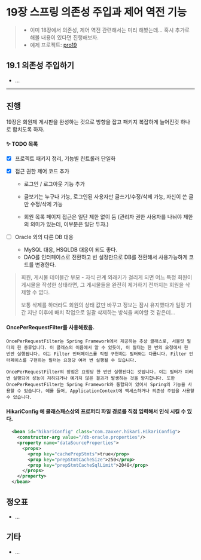 # 19장 스프링 의존성 주입과 제어 역전 기능

> * 이미 18장에서 의존성, 제어 역전 관련해서는 미리 해봤는데... 혹시 추가로 해볼 내용이 있다면 진행해보자.
> * 예제 프로젝트: [pro19](pro19)

## 19.1 의존성 주입하기

* ...












---

## 진행

19장은 회원제 게시판을 완성하는 것으로 방향을 잡고 패키지 복잡하게 늘어진것 하나로 합치도록 하자.

#### ✨ TODO 목록

- [x] 프로젝트 패키지 정리, 기능별 컨트롤러 단일화

- [x] 접근 권한 제어 코드 추가

  * 로그인 / 로그아웃 기능 추가

  * 글보기는 누구나 가능, 로그인된 사용자만 글쓰기/수정/삭제 가능, 자신이 쓴 글만 수정/삭제 가능

  - 회원 목록 페이지 접근은 일단 제한 없이 둠 (관리자 권한 사용자를 나눠야 제한의 의미가 있는데, 이부분은 일단 두자.)

- [ ] Oracle 외의 다른 DB 대응

  * MySQL 대응, HSQLDB 대응이 되도 좋다.
  * DAO를 인터페이스로 전환하고 빈 설정만으로  DB를 전환해서 사용가능하게 코드를 변경한다.



>  회원, 게시물 테이블간 부모 - 자식 관계 외래키가 걸리게 되면 어느 특정 회원이 게시물을 작성한 상태라면, 그 게시물들을 완전히 제거하기 전까지는 회원을 삭제할 수 없다.
>
> 보통 삭제를 하더라도 회원의 상태 값만 바꾸고 정보는 잠시 유지했다가 일정 기간 지난 이후에 배치 작업으로 일괄 삭제하는 방식을 써야할 것 같은데...



#### OncePerRequestFilter를 사용해봤음.

```
OncePerRequestFilter는 Spring Framework에서 제공하는 추상 클래스로, 서블릿 필터의 한 종류입니다. 이 클래스의 이름에서 알 수 있듯이, 이 필터는 한 번의 요청에서 한 번만 실행됩니다. 이는 Filter 인터페이스를 직접 구현하는 필터와는 다릅니다. Filter 인터페이스를 구현하는 필터는 요청당 여러 번 실행될 수 있습니다.

OncePerRequestFilter의 장점은 요청당 한 번만 실행된다는 것입니다. 이는 필터가 여러 번 실행되어 성능이 저하되거나 예기치 않은 결과가 발생하는 것을 방지합니다. 또한 OncePerRequestFilter는 Spring Framework와 통합되어 있어서 Spring의 기능을 사용할 수 있습니다. 예를 들어, ApplicationContext에 액세스하거나 의존성 주입을 사용할 수 있습니다.
```



#### HikariConfig 에 클래스패스상의 프로퍼티 파일 경로를 직접 입력해서 인식 시킬 수 있다.

```xml
  <bean id="hikariConfig" class="com.zaxxer.hikari.HikariConfig">
    <constructor-arg value="/db-oracle.properties"/>
    <property name="dataSourceProperties">
      <props>
        <prop key="cachePrepStmts">true</prop>
        <prop key="prepStmtCacheSize">250</prop>
        <prop key="prepStmtCacheSqlLimit">2048</prop>
      </props>
    </property>
  </bean>
```





## 정오표

* ...
  



## 기타

* ...

  